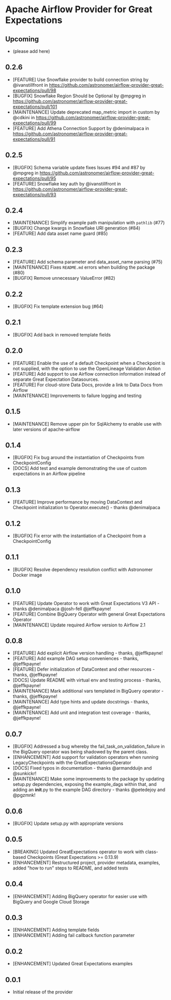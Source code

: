 # Apache Airflow Provider for Great Expectations

## Upcoming
* (please add here)

## 0.2.6
* [FEATURE] Use Snowflake provider to build connection string by @ivanstillfront in https://github.com/astronomer/airflow-provider-great-expectations/pull/98
* [BUGFIX] Snowflake Region Should be Optional by @mpgreg in https://github.com/astronomer/airflow-provider-great-expectations/pull/101
* [MAINTENANCE] Update deprecated map_metric import in custom  by @cdkini in https://github.com/astronomer/airflow-provider-great-expectations/pull/99
* [FEATURE] Add Athena Connection Support by @denimalpaca in https://github.com/astronomer/airflow-provider-great-expectations/pull/91

## 0.2.5
* [BUGFIX] Schema variable update fixes Issues #94 and #87 by @mpgreg in https://github.com/astronomer/airflow-provider-great-expectations/pull/95
* [FEATURE] Snowflake key auth by @ivanstillfront in https://github.com/astronomer/airflow-provider-great-expectations/pull/93

## 0.2.4
* [MAINTENANCE] Simplify example path manipulation with `pathlib` (#77)
* [BUGFIX] Change kwargs in Snowflake URI generation (#84)
* [FEATURE] Add data asset name guard (#85)

## 0.2.3
* [FEATURE] Add schema parameter and data_asset_name parsing (#75)
* [MAINTENANCE] Fixes `README.md` errors when building the package (#80)
* [BUGFIX] Remove unnecessary ValueError (#82)

## 0.2.2
* [BUGFIX] Fix template extension bug (#64)

## 0.2.1
* [BUGFIX] Add back in removed template fields

## 0.2.0
* [FEATURE] Enable the use of a default Checkpoint when a Checkpoint is not supplied, with the option to use the OpenLineage Validation Action
* [FEATURE] Add support to use Airflow connection information instead of separate Great Expectation Datasources.
* [FEATURE] For cloud-store Data Docs, provide a link to Data Docs from Airflow
* [MAINTENANCE] Improvements to failure logging and testing

## 0.1.5
* [MAINTENANCE] Remove upper pin for SqlAlchemy to enable use with later versions of apache-airflow

## 0.1.4
* [BUGFIX] Fix bug around the instantiation of Checkpoints from CheckpointConfig
* [DOCS] Add test and example demonstrating the use of custom expectations in an Airflow pipeline

## 0.1.3
* [FEATURE] Improve performance by moving DataContext and Checkpoint initialization to Operator.execute() - thanks @denimalpaca

## 0.1.2
* [BUGFIX] Fix error with the instantiation of a Checkpoint from a CheckpointConfig

## 0.1.1
* [BUGFIX] Resolve dependency resolution conflict with Astronomer Docker image

## 0.1.0
* [FEATURE] Update Operator to work with Great Expectations V3 API - thanks @denimalpaca @josh-fell @jeffkpayne!
* [FEATURE] Combine BigQuery Operator with general Great Expectations Operator
* [MAINTENANCE] Update required Airflow version to Airflow 2.1

## 0.0.8
* [FEATURE] Add explicit Airflow version handling - thanks, @jeffkpayne!
* [FEATURE] Add example DAG setup conveniences - thanks, @jeffkpayne!
* [FEATURE] Defer initialization of DataContext and other resources - thanks, @jeffkpayne!
* [DOCS] Update README with virtual env and testing process - thanks, @jeffkpayne!
* [MAINTENANCE] Mark additional vars templated in BigQuery operator - thanks, @jeffkpayne!
* [MAINTENANCE] Add type hints and update docstrings - thanks, @jeffkpayne!
* [MAINTENANCE] Add unit and integration test coverage - thanks, @jeffkpayne!

## 0.0.7
* [BUGFIX] Addressed a bug whereby the fail_task_on_validation_failure in the BigQuery operator was being shadowed by the parent class.
* [ENHANCEMENT] Add support for validation operators when running LegacyCheckpoints with the GreatExpectationsOperator
* [DOCS] Fixed typos in documentation - thanks @armandduijn and @sunkickr!
* [MAINTENANCE] Make some improvements to the package by updating setup.py dependencies, exposing the example_dags within that, and adding an __init__.py to the example DAG directory - thanks @petedejoy and @pgzmnk!

## 0.0.6
* [BUGFIX] Update setup.py with appropriate versions

## 0.0.5
* [BREAKING] Updated GreatExpectations operator to work with class-based Checkpoints (Great Expectations >= 0.13.9)
* [ENHANCEMENT] Restructured project, provider metadata, examples, added "how to run" steps to README, and added tests

## 0.0.4
* [ENHANCEMENT] Adding BigQuery operator for easier use with BigQuery and Google Cloud Storage

## 0.0.3
* [ENHANCEMENT] Adding template fields
* [ENHANCEMENT] Adding fail callback function parameter

## 0.0.2
* [ENHANCEMENT] Updated Great Expectations examples

## 0.0.1
* Initial release of the provider
